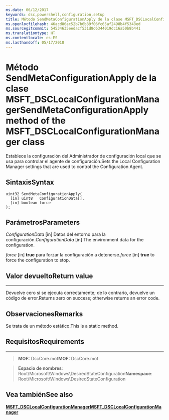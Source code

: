 ```yaml
---
ms.date: 06/12/2017
keywords: dsc,powershell,configuration,setup
title: Método SendMetaConfigurationApply de la clase MSFT_DSCLocalConfigurationManager
ms.openlocfilehash: 46acd86ac52b7b6b39f06fc65af2498b4f5348ed
ms.sourcegitcommit: 54534635eedacf531d8d6344019dc16a50b8b441
ms.translationtype: HT
ms.contentlocale: es-ES
ms.lasthandoff: 05/17/2018
---
```

# <a name="sendmetaconfigurationapply-method-of-the-msftdsclocalconfigurationmanager-class"></a><span data-ttu-id="57720-103">Método SendMetaConfigurationApply de la clase MSFT_DSCLocalConfigurationManager</span><span class="sxs-lookup"><span data-stu-id="57720-103">SendMetaConfigurationApply method of the MSFT_DSCLocalConfigurationManager class</span></span>

<span data-ttu-id="57720-104">Establece la configuración del Administrador de configuración local que se usa para controlar el agente de configuración.</span><span class="sxs-lookup"><span data-stu-id="57720-104">Sets the Local Configuration Manager settings that are used to control the Configuration Agent.</span></span>

<a name="syntax"></a><span data-ttu-id="57720-105">Sintaxis</span><span class="sxs-lookup"><span data-stu-id="57720-105">Syntax</span></span>
------

```mof
uint32 SendMetaConfigurationApply(
  [in] uint8   ConfigurationData[],
  [in] boolean force
);
```

<a name="parameters"></a><span data-ttu-id="57720-106">Parámetros</span><span class="sxs-lookup"><span data-stu-id="57720-106">Parameters</span></span>
----------

<span data-ttu-id="57720-107">*ConfigurationData* \[in\] Datos del entorno para la configuración.</span><span class="sxs-lookup"><span data-stu-id="57720-107">*ConfigurationData* \[in\] The environment data for the configuration.</span></span>

<span data-ttu-id="57720-108">*force* \[in\] **true** para forzar la configuración a detenerse.</span><span class="sxs-lookup"><span data-stu-id="57720-108">*force* \[in\] **true** to force the configuration to stop.</span></span>

## <a name="return-value"></a><span data-ttu-id="57720-109">Valor devuelto</span><span class="sxs-lookup"><span data-stu-id="57720-109">Return value</span></span>
------------

<span data-ttu-id="57720-110">Devuelve cero si se ejecuta correctamente; de lo contrario, devuelve un código de error.</span><span class="sxs-lookup"><span data-stu-id="57720-110">Returns zero on success; otherwise returns an error code.</span></span>

## <a name="remarks"></a><span data-ttu-id="57720-111">Observaciones</span><span class="sxs-lookup"><span data-stu-id="57720-111">Remarks</span></span>

<span data-ttu-id="57720-112">Se trata de un método estático.</span><span class="sxs-lookup"><span data-stu-id="57720-112">This is a static method.</span></span>

## <a name="requirements"></a><span data-ttu-id="57720-113">Requisitos</span><span class="sxs-lookup"><span data-stu-id="57720-113">Requirements</span></span>
------------
><span data-ttu-id="57720-114">**MOF:** DscCore.mof</span><span class="sxs-lookup"><span data-stu-id="57720-114">**MOF:** DscCore.mof</span></span>

><span data-ttu-id="57720-115">**Espacio de nombres**: Root\Microsoft\Windows\DesiredStateConfiguration</span><span class="sxs-lookup"><span data-stu-id="57720-115">**Namespace**: Root\Microsoft\Windows\DesiredStateConfiguration</span></span>


## <a name="see-also"></a><span data-ttu-id="57720-116">Vea también</span><span class="sxs-lookup"><span data-stu-id="57720-116">See also</span></span>


[<span data-ttu-id="57720-117">**MSFT_DSCLocalConfigurationManager**</span><span class="sxs-lookup"><span data-stu-id="57720-117">**MSFT_DSCLocalConfigurationManager**</span></span>](msft-dsclocalconfigurationmanager.md)